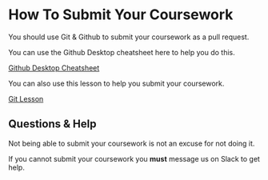 <!--
Do not edit this file.
Make a change to the template and then pull changes.
https://github.com/CodeYourFuture/CYF-Coursework-Template
-->

# How To Submit Your Coursework

You should use Git & Github to submit your coursework as a pull request.

You can use the Github Desktop cheatsheet here to help you do this.

[Github Desktop Cheatsheet](http://syllabus.codeyourfuture.io/git/cheatsheet)

You can also use this lesson to help you submit your coursework.

[Git Lesson](http://syllabus.codeyourfuture.io/git/index)

## Questions & Help

Not being able to submit your coursework is not an excuse for not doing it.

If you cannot submit your coursework you **must** message us on Slack to get help.
